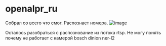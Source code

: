 # openalpr_ru
Собрал со всего что смог. Распознает номера. 
![image](https://github.com/billib0bs/openalpr_ru/assets/10768758/6b41b104-06ea-4038-9861-b9f1a6ab45f1)


Осталось разобраться с распознование из потока rtsp. Не могу понять почему не работает с камерой bosch dinion ner-l2
